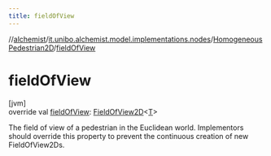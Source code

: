 ```yaml
---
title: fieldOfView
---
```

//[alchemist](../../../index.html)/[it.unibo.alchemist.model.implementations.nodes](../index.html)/[HomogeneousPedestrian2D](index.html)/[fieldOfView](field-of-view.html)



# fieldOfView



[jvm]\
override val [fieldOfView](field-of-view.html): [FieldOfView2D](../../it.unibo.alchemist.model.implementations.geometry.euclidean2d/-field-of-view2-d/index.html)<[T](index.html)>



The field of view of a pedestrian in the Euclidean world. Implementors should override this property to prevent the continuous creation of new FieldOfView2Ds.




